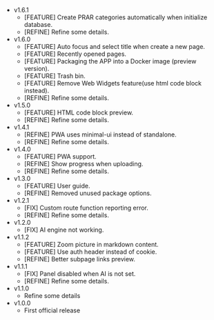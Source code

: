 - v1.6.1
  - [FEATURE] Create PRAR categories automatically when initialize database.
  - [REFINE] Refine some details.
- v1.6.0
  - [FEATURE] Auto focus and select title when create a new page.
  - [FEATURE] Recently opened pages.
  - [FEATURE] Packaging the APP into a Docker image (preview version).
  - [FEATURE] Trash bin.
  - [FEATURE] Remove Web Widgets feature(use html code block instead).
  - [REFINE] Refine some details.
- v1.5.0
  - [FEATURE] HTML code block preview.
  - [REFINE] Refine some details.
- v1.4.1
  - [REFINE] PWA uses minimal-ui instead of standalone.
  - [REFINE] Refine some details.
- v1.4.0
  - [FEATURE] PWA support.
  - [REFINE] Show progress when uploading.
  - [REFINE] Refine some details.
- v1.3.0
  - [FEATURE] User guide.
  - [REFINE] Removed unused package options.
- v1.2.1
  - [FIX] Custom route function reporting error.
  - [REFINE] Refine some details.
- v1.2.0
  - [FIX] AI engine not working.
- v1.1.2
  - [FEATURE] Zoom picture in markdown content.
  - [FEATURE] Use auth header instead of cookie.
  - [REFINE] Better subpage links preview.
- v1.1.1
  - [FIX] Panel disabled when AI is not set.
  - [REFINE] Refine some details.
- v1.1.0
  - Refine some details
- v1.0.0
  - First official release
